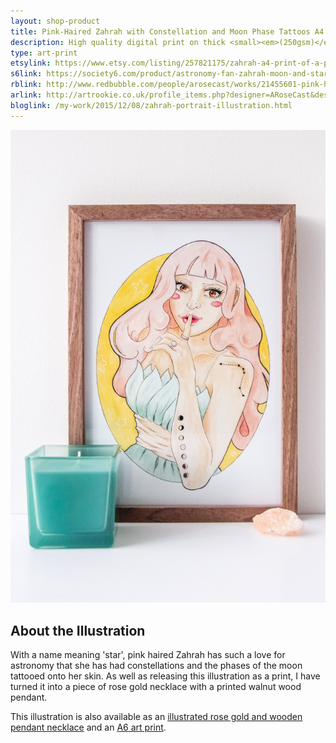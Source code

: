 ```yaml
---
layout: shop-product
title: Pink-Haired Zahrah with Constellation and Moon Phase Tattoos A4 Art Print
description: High quality digital print on thick <small><em>(250gsm)</em></small> silk card. Blank on back. Sent in a protective cello bag.<br><br>A4 in size <small><em>(21 x 29.7cm or 8.3 x 11.7in)</em></small>
type: art-print
etsylink: https://www.etsy.com/listing/257821175/zahrah-a4-print-of-a-pencil-watercolour
s6link: https://society6.com/product/astronomy-fan-zahrah-moon-and-star_print#1=45
rblink: http://www.redbubble.com/people/arosecast/works/21455601-pink-haired-astronomy-fan-zahrah-with-moon-and-star-tattoos
arlink: http://artrookie.co.uk/profile_items.php?designer=ARoseCast&design=7832
bloglink: /my-work/2015/12/08/zahrah-portrait-illustration.html
---
```


<div class="carosel">
    <img src="/assets/shop/pink-zahrah-a4-art-print.jpg" alt="A4 art print of Pink-Haired Zahrah with Constellation and Moon Phase Tattoos, by A Rose Cast" title="A4 art print of Pink-Haired Zahrah with Constellation and Moon Phase Tattoos, by @arosecast">
</div>

<h2>About the Illustration</h2>
With a name meaning 'star', pink haired Zahrah has such a love for astronomy that she has had constellations and the phases of the moon tattooed onto her skin. As well as releasing this illustration as a print, I have turned it into a piece of rose gold necklace with a printed walnut wood pendant. 

This illustration is also available as an [illustrated rose gold and wooden pendant necklace](/shop/zahrah-constellation-moon-phase-tattoo-necklace.html) and an [A6 art print]().